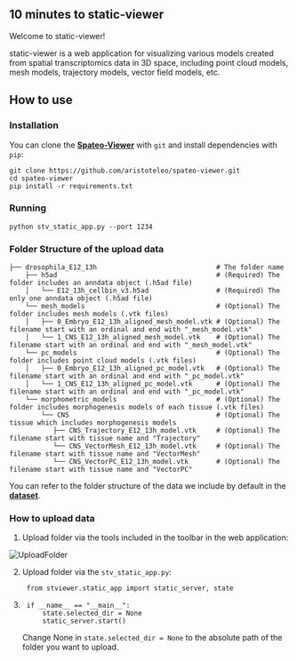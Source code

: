 
## 10 minutes to static-viewer

Welcome to static-viewer!

static-viewer is a web application for visualizing various models created from spatial transcriptomics data in 3D space, 
including point cloud models, mesh models, trajectory models, vector field models, etc.

## How to use

### Installation
You can clone the [**Spateo-Viewer**](https://github.com/aristoteleo/spateo-viewer) with ``git`` and install dependencies with ``pip``:

    git clone https://github.com/aristoteleo/spateo-viewer.git
    cd spateo-viewer
    pip install -r requirements.txt

### Running

    python stv_static_app.py --port 1234

### Folder Structure of the upload data

```
├── drosophila_E12_13h                              # The folder name 
    ├── h5ad                                        # (Required) The folder includes an anndata object (.h5ad file)
    │   └── E12_13h_cellbin_v3.h5ad                 # (Required) The only one anndata object (.h5ad file)
    └── mesh_models                                 # (Optional) The folder includes mesh models (.vtk files)
    │   ├── 0_Embryo_E12_13h_aligned_mesh_model.vtk # (Optional) The filename start with an ordinal and end with "_mesh_model.vtk"
    │   └── 1_CNS_E12_13h_aligned_mesh_model.vtk    # (Optional) The filename start with an ordinal and end with "_mesh_model.vtk"
    └── pc_models                                   # (Optional) The folder includes point cloud models (.vtk files)
    │   ├── 0_Embryo_E12_13h_aligned_pc_model.vtk   # (Optional) The filename start with an ordinal and end with "_pc_model.vtk"
    │   └── 1_CNS_E12_13h_aligned_pc_model.vtk      # (Optional) The filename start with an ordinal and end with "_pc_model.vtk"
    └── morphometric_models                         # (Optional) The folder includes morphogenesis models of each tissue (.vtk files)
        └── CNS                                     # (Optional) The tissue which includes morphogenesis models
           ├── CNS_Trajectory_E12_13h_model.vtk     # (Optional) The filename start with tissue name and "Trajectory"
           └── CNS_VectorMesh_E12_13h_model.vtk     # (Optional) The filename start with tissue name and "VectorMesh"
           └── CNS_VectorPC_E12_13h_model.vtk       # (Optional) The filename start with tissue name and "VectorPC"
```

You can refer to the folder structure of the data we include by default in the [**dataset**](https://github.com/aristoteleo/spateo-viewer/blob/main/stviewer/assets/dataset).

### How to upload data

1. Upload folder via the tools included in the toolbar in the web application:

![UploadFolder](https://github.com/aristoteleo/spateo-viewer/blob/main/stviewer/assets/image/upload_folder.png)

2. Upload folder via the ``stv_static_app.py``:

        from stviewer.static_app import static_server, state
3. 
        if __name__ == "__main__":
            state.selected_dir = None
            static_server.start()

    Change None in ``state.selected_dir = None`` to the absolute path of the folder you want to upload.

